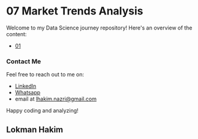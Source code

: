 # 07 Market Trends Analysis
Welcome to my Data Science journey repository! Here's an overview of the content:

- [01 ](https://github.com/lokmanTech)
  

### Contact Me
Feel free to reach out to me on:

- [LinkedIn](https://www.linkedin.com/in/lhakimnazri/)
- [Whatsapp](https://wa.me/+60102115249)
- email at lhakim.nazri@gmail.com

Happy coding and analyzing!

## Lokman Hakim
